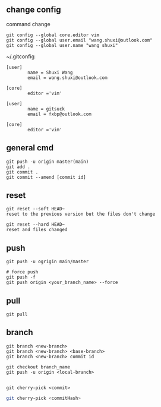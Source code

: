 ## change config
command change
```
git config --global core.editor vim
git config --global user.email "wang.shuxi@outlook.com"
git config --global user.name "wang shuxi"
```

 ~/.gitconfig
```
[user]
        name = Shuxi Wang
        email = wang.shuxi@outlook.com

[core]
        editor ='vim'

[user]
        name = gitsuck
        email = fxbp@outlook.com

[core]
        editor ='vim'

```


## general cmd
```
git push -u origin master(main)
git add .
git commit .
git commit --amend [commit id]
```

## reset
```
git reset --soft HEAD~
reset to the previous version but the files don't change

git reset --hard HEAD~
reset and files changed
```

## push
```
git push -u ogrigin main/master

# force push
git push -f 
git push origin <your_branch_name> --force
```

## pull
```
git pull
```

## branch
```
git branch <new-branch>
git branch <new-branch> <base-branch>
git branch <new-branch> commit id

git checkout branch_name
git push -u origin <local-branch>


git cherry-pick <commit>
```



```bash
git cherry-pick <commitHash>
```
